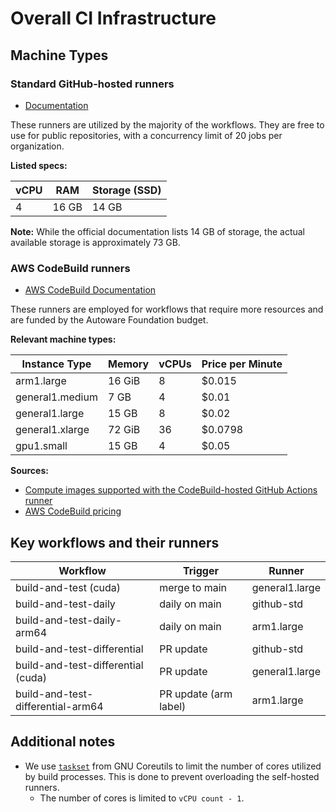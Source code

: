 # Overall CI Infrastructure

## Machine Types

### Standard GitHub-hosted runners

- [Documentation](https://docs.github.com/en/actions/using-github-hosted-runners/using-github-hosted-runners/about-github-hosted-runners#standard-github-hosted-runners-for-public-repositories)

These runners are utilized by the majority of the workflows.
They are free to use for public repositories, with a concurrency limit of 20 jobs per organization.

**Listed specs:**

| vCPU | RAM   | Storage (SSD) |
| ---- | ----- | ------------- |
| 4    | 16 GB | 14 GB         |

**Note:** While the official documentation lists 14 GB of storage, the actual available storage is approximately 73 GB.

### AWS CodeBuild runners

- [AWS CodeBuild Documentation](https://docs.aws.amazon.com/codebuild/latest/userguide/action-runner.html)

These runners are employed for workflows that require more resources and are funded by the Autoware Foundation budget.

**Relevant machine types:**

| Instance Type   | Memory | vCPUs | Price per Minute |
| --------------- | ------ | ----- | ---------------- |
| arm1.large      | 16 GiB | 8     | $0.015           |
| general1.medium | 7 GB   | 4     | $0.01            |
| general1.large  | 15 GB  | 8     | $0.02            |
| general1.xlarge | 72 GiB | 36    | $0.0798          |
| gpu1.small      | 15 GB  | 4     | $0.05            |

**Sources:**

- [Compute images supported with the CodeBuild-hosted GitHub Actions runner](https://docs.aws.amazon.com/codebuild/latest/userguide/sample-github-action-runners-update-yaml.images.html)
- [AWS CodeBuild pricing](https://aws.amazon.com/codebuild/pricing/)

## Key workflows and their runners

| Workflow                           | Trigger               | Runner         |
| ---------------------------------- | --------------------- | -------------- |
| build-and-test (cuda)              | merge to main         | general1.large |
| build-and-test-daily               | daily on main         | github-std     |
| build-and-test-daily-arm64         | daily on main         | arm1.large     |
| build-and-test-differential        | PR update             | github-std     |
| build-and-test-differential (cuda) | PR update             | general1.large |
| build-and-test-differential-arm64  | PR update (arm label) | arm1.large     |

## Additional notes

- We use [`taskset`](https://manpages.ubuntu.com/manpages/jammy/man1/taskset.1.html) from GNU Coreutils to limit the number of cores utilized by build processes. This is done to prevent overloading the self-hosted runners.
  - The number of cores is limited to `vCPU count - 1`.
